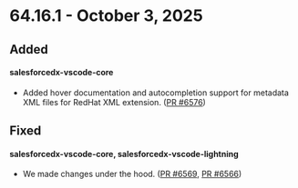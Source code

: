 # 64.16.1 - October 3, 2025

## Added

#### salesforcedx-vscode-core

- Added hover documentation and autocompletion support for metadata XML files for RedHat XML extension. ([PR #6576](https://github.com/forcedotcom/salesforcedx-vscode/pull/6576))

## Fixed

#### salesforcedx-vscode-core, salesforcedx-vscode-lightning

- We made changes under the hood. ([PR #6569](https://github.com/forcedotcom/salesforcedx-vscode/pull/6569), [PR #6566](https://github.com/forcedotcom/salesforcedx-vscode/pull/6566))
